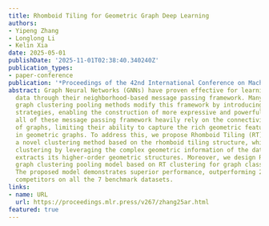 ```yaml
---
title: Rhomboid Tiling for Geometric Graph Deep Learning
authors:
- Yipeng Zhang
- Longlong Li
- Kelin Xia
date: 2025-05-01
publishDate: '2025-11-01T02:38:40.340240Z'
publication_types:
- paper-conference
publication: '*Proceedings of the 42nd International Conference on Machine Learning*'
abstract: Graph Neural Networks (GNNs) have proven effective for learning from graph-structured
  data through their neighborhood-based message passing framework. Many hierarchical
  graph clustering pooling methods modify this framework by introducing clustering-based
  strategies, enabling the construction of more expressive and powerful models. However,
  all of these message passing framework heavily rely on the connectivity structure
  of graphs, limiting their ability to capture the rich geometric features inherent
  in geometric graphs. To address this, we propose Rhomboid Tiling (RT) clustering,
  a novel clustering method based on the rhomboid tiling structure, which performs
  clustering by leveraging the complex geometric information of the data and effectively
  extracts its higher-order geometric structures. Moreover, we design RTPool, a hierarchical
  graph clustering pooling model based on RT clustering for graph classification tasks.
  The proposed model demonstrates superior performance, outperforming 21 state-of-the-art
  competitors on all the 7 benchmark datasets.
links:
- name: URL
  url: https://proceedings.mlr.press/v267/zhang25ar.html
featured: true
---
```

